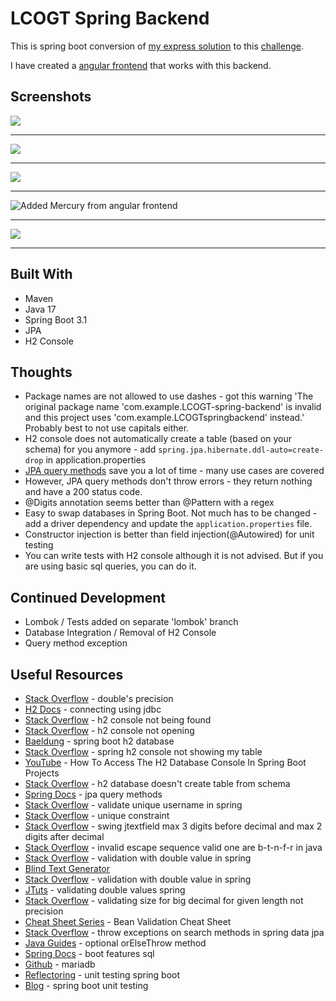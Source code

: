 # LCOGT Spring Backend

This is spring boot conversion of [my express solution](https://github.com/jdegand/LCOGT-takehomeinterview) to this [challenge](https://github.com/LCOGT/takehomeinterview).

I have created a [angular frontend](https://github.com/jdegand/LCOGT-angular-frontend) that works with this backend.  

## Screenshots

![](screenshots/LCOGT-spring-backend-1.png)

***

![](screenshots/LCOGT-spring-backend-2.png)

***

![](screenshots/LCOGT-spring-backend-3.png)

***

![](screenshots/LCOGT-spring-backend-4.png "Added Mercury from angular frontend")

***

![](screenshots/LCOGT-spring-backend-5.png)

***

## Built With

- Maven
- Java 17
- Spring Boot 3.1
- JPA
- H2 Console

## Thoughts

- Package names are not allowed to use dashes - got this warning 'The original package name 'com.example.LCOGT-spring-backend' is invalid and this project uses 'com.example.LCOGTspringbackend' instead.' Probably best to not use capitals either. 
- H2 console does not automatically create a table (based on your schema) for you anymore - add `spring.jpa.hibernate.ddl-auto=create-drop` in application.properties
- [JPA query methods](https://docs.spring.io/spring-data/jpa/docs/current/reference/html/#jpa.query-methods) save you a lot of time - many use cases are covered
- However, JPA query methods don't throw errors - they return nothing and have a 200 status code.
- @Digits annotation seems better than @Pattern with a regex
- Easy to swap databases in Spring Boot.  Not much has to be changed - add a driver dependency and update the `application.properties` file.
- Constructor injection is better than field injection(@Autowired) for unit testing
- You can write tests with H2 console although it is not advised.  But if you are using basic sql queries, you can do it.   

## Continued Development

- Lombok / Tests added on separate 'lombok' branch 
- Database Integration / Removal of H2 Console
- Query method exception

## Useful Resources

- [Stack Overflow](https://stackoverflow.com/questions/4078559/how-to-specify-doubles-precision-on-hibernate) - double's precision
- [H2 Docs](https://www.h2database.com/html/tutorial.html#connecting_using_jdbc) - connecting using jdbc
- [Stack Overflow](https://stackoverflow.com/questions/71984489/h2-console-not-being-found-in-browser-while-running-springboot-application) - h2 console not being found 
- [Stack Overflow](https://stackoverflow.com/questions/47221582/h2-in-memory-database-console-not-opening) - h2 console not opening
- [Baeldung](https://www.baeldung.com/spring-boot-h2-database) - spring boot h2 database
- [Stack Overflow](https://stackoverflow.com/questions/47018159/spring-boot-h2-console-not-showing-my-table) - spring h2 console not showing my table
- [YouTube](https://www.youtube.com/watch?v=xgG1JgaG1p4) - How To Access The H2 Database Console In Spring Boot Projects
- [Stack Overflow](https://stackoverflow.com/questions/73983769/h2-database-doesnt-create-table-from-schema-sql) - h2 database doesn't create table from schema
- [Spring Docs](https://docs.spring.io/spring-data/jpa/docs/current/reference/html/#jpa.query-methods) - jpa query methods
- [Stack Overflow](https://stackoverflow.com/questions/17092601/how-to-validate-unique-username-in-spring) - validate unique username in spring
- [Stack Overflow](https://stackoverflow.com/questions/3495368/unique-constraint-with-jpa-and-bean-validation/3499111#3499111) - unique constraint
- [Stack Overflow](https://stackoverflow.com/questions/30321564/swing-jtextfield-max-3-digits-before-decimal-and-max-2-digits-after-decimal) - swing jtextfield max 3 digits before decimal and max 2 digits after decimal
- [Stack Overflow](https://stackoverflow.com/questions/22218350/invalid-escape-sequence-valid-ones-are-b-t-n-f-r-in-java) - invalid escape sequence valid one are b-t-n-f-r in java
- [Stack Overflow](https://stackoverflow.com/questions/35460884/validation-with-double-value-in-spring) - validation with double value in spring
- [Blind Text Generator](https://www.blindtextgenerator.com/lorem-ipsum)
- [Stack Overflow](https://stackoverflow.com/questions/35460884/validation-with-double-value-in-spring) - validation with double value in spring
- [JTuts](http://jtuts.com/2016/05/24/validating-double-values-spring/) - validating double values spring
- [Stack Overflow](https://stackoverflow.com/questions/47088949/validating-size-for-bigdecimal-for-given-length-not-precision) - validating size for big decimal for given length not precision
- [Cheat Sheet Series](https://cheatsheetseries.owasp.org/cheatsheets/Bean_Validation_Cheat_Sheet.html) - Bean Validation Cheat Sheet
- [Stack Overflow](https://stackoverflow.com/questions/39849574/how-to-throw-exceptions-on-search-methods-in-spring-data-jpa) - throw exceptions on search methods in spring data jpa
- [Java Guides](https://www.javaguides.net/2022/11/optional-orelsethrow-method.html) - optional orElseThrow method
- [Spring Docs](https://docs.spring.io/spring-boot/docs/1.3.0.M2/reference/html/boot-features-sql.html) - boot features sql
- [Github](https://github.com/springframeworkguru/spring-boot-mariadb-example/blob/master/src/main/resources/application.properties) - mariadb
- [Reflectoring](https://reflectoring.io/unit-testing-spring-boot/) - unit testing spring boot
- [Blog](https://www.arhohuttunen.com/spring-boot-unit-testing/) - spring boot unit testing